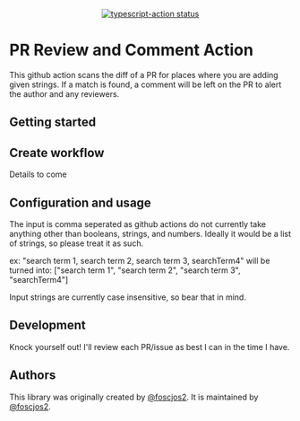 <p align="center">
  <a href="https://github.com/actions/typescript-action/actions"><img alt="typescript-action status" src="https://github.com/actions/typescript-action/workflows/build-test/badge.svg"></a>
</p>

# PR Review and Comment Action

This github action scans the diff of a PR for places where you are adding given strings. If a match is found, a comment will be left on the PR to alert the author and any reviewers.

## Getting started

## Create workflow

Details to come

## Configuration and usage

The input is comma seperated as github actions do not currently take anything other than booleans, strings, and numbers.
Ideally it would be a list of strings, so please treat it as such.

ex: "search term 1, search term 2, search term 3, searchTerm4" will be turned into: ["search term 1", "search term 2", "search term 3", "searchTerm4"]

Input strings are currently case insensitive, so bear that in mind.

## Development

Knock yourself out! I'll review each PR/issue as best I can in the time I have.

## Authors

This library was originally created by [@foscjos2](https://github.com/foscjos2/). It is maintained by [@foscjos2](https://github.com/foscjos2/).
